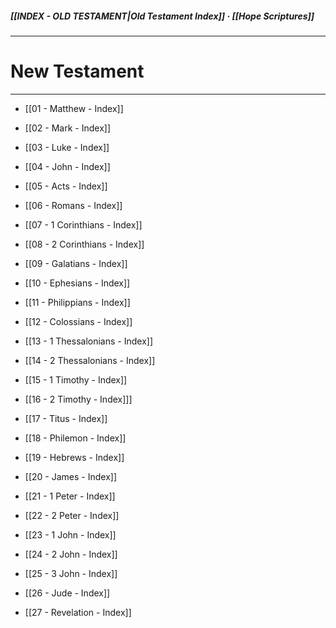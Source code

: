 ##### [[INDEX - OLD TESTAMENT|Old Testament Index]] · [[Hope Scriptures]]

---
# New Testament

---
- [[01 - Matthew - Index]] 
- [[02 - Mark - Index]]
- [[03 - Luke - Index]]
- [[04 - John - Index]]
- [[05 - Acts - Index]]

- [[06 - Romans - Index]]
- [[07 - 1 Corinthians - Index]]
- [[08 - 2 Corinthians - Index]] 
- [[09 - Galatians - Index]]
- [[10 - Ephesians - Index]]
- [[11 - Philippians - Index]]
- [[12 - Colossians - Index]]
- [[13 - 1 Thessalonians - Index]]
- [[14 - 2 Thessalonians - Index]]
- [[15 - 1 Timothy - Index]]
- [[16 - 2 Timothy - Index]]]
- [[17 - Titus - Index]]
- [[18 - Philemon - Index]] 
- [[19 - Hebrews - Index]]
- [[20 - James - Index]] 
- [[21 - 1 Peter - Index]]
- [[22 - 2 Peter - Index]] 
- [[23 - 1 John - Index]]
- [[24 - 2 John - Index]]
- [[25 - 3 John - Index]]
- [[26 - Jude - Index]]
- [[27 - Revelation - Index]]

